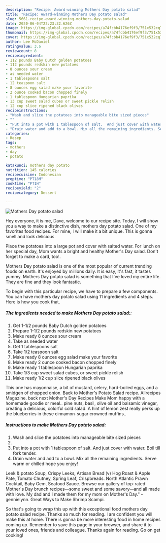 ```yaml
---
description: "Recipe: Award-winning Mothers Day potato salad"
title: "Recipe: Award-winning Mothers Day potato salad"
slug: 5661-recipe-award-winning-mothers-day-potato-salad
date: 2020-06-04T22:23:32.626Z
image: https://img-global.cpcdn.com/recipes/a74fcbb4176ef9f3/751x532cq70/mothers-day-potato-salad-recipe-main-photo.jpg
thumbnail: https://img-global.cpcdn.com/recipes/a74fcbb4176ef9f3/751x532cq70/mothers-day-potato-salad-recipe-main-photo.jpg
cover: https://img-global.cpcdn.com/recipes/a74fcbb4176ef9f3/751x532cq70/mothers-day-potato-salad-recipe-main-photo.jpg
author: Lee McDaniel
ratingvalue: 3.6
reviewcount: 8
recipeingredient:
- 112 pounds Baby Dutch golden potatoes
- 112 pounds redskin new potatoes
- 8 ounces sour cream
- as needed water
- 1 tablespoons salt
- 12 teaspoon salt
- 8 ounces egg salad make your favorite
- 2 ounce cooked bacon chopped finely
- 1 tablespoon Hungarian paprika
- 13 cup sweet salad cubes or sweet pickle relish
- 12 cup slice ripened black olives
recipeinstructions:
- "Wash and slice the potatoes into manageable bite sized pieces"
- ""
- "Put into a pot with 1 tablespoon of salt.  And just cover with water. Boil till fork tender."
- "Drain water and add to a bowl. Mix all the remaining ingredients. Serve warm or chilled hope you enjoy!"
categories:
- Resep
tags:
- mothers
- day
- potato

katakunci: mothers day potato
nutrition: 145 calories
recipecuisine: Indonesian
preptime: "PT18M"
cooktime: "PT1H"
recipeyield: "2"
recipecategory: Dessert

---
```



![Mothers Day potato salad](https://img-global.cpcdn.com/recipes/a74fcbb4176ef9f3/751x532cq70/mothers-day-potato-salad-recipe-main-photo.jpg)

Hey everyone, it is me, Dave, welcome to our recipe site. Today, I will show you a way to make a distinctive dish, mothers day potato salad. One of my favorites food recipes. For mine, I will make it a bit unique. This is gonna smell and look delicious.

Place the potatoes into a large pot and cover with salted water. For lunch on her special day, Mom wants a bright and healthy Mother&#39;s Day salad. Don&#39;t forget to make a card, too!.

Mothers Day potato salad is one of the most popular of current trending foods on earth. It's enjoyed by millions daily. It is easy, it's fast, it tastes yummy. Mothers Day potato salad is something that I've loved my entire life. They are fine and they look fantastic.


To begin with this particular recipe, we have to prepare a few components. You can have mothers day potato salad using 11 ingredients and 4 steps. Here is how you cook that.

##### The ingredients needed to make Mothers Day potato salad::

1. Get 1-1/2 pounds Baby Dutch golden potatoes
1. Prepare 1-1/2 pounds redskin new potatoes
1. Make ready 8 ounces sour cream
1. Take as needed water
1. Get 1 tablespoons salt
1. Take 1/2 teaspoon salt
1. Make ready 8 ounces egg salad make your favorite
1. Make ready 2 ounce cooked bacon chopped finely
1. Make ready 1 tablespoon Hungarian paprika
1. Take 1/3 cup sweet salad cubes, or sweet pickle relish
1. Make ready 1/2 cup slice ripened black olives


This one has mayonnaise, a bit of mustard, celery, hard-boiled eggs, and a smidgen of chopped onion. Back to Mother&#39;s Potato Salad recipe. Allrecipes Magazine. back next Mother&#39;s Day Recipes Make Mom happy with a homemade goodie or meal.. pine nuts, basil, olive oil and balsamic vinegar, creating a delicious, colorful cold salad. A hint of lemon zest really perks up the blueberries in these cinnamon-sugar crowned muffins.. 

##### Instructions to make Mothers Day potato salad:

1. Wash and slice the potatoes into manageable bite sized pieces
1. 
1. Put into a pot with 1 tablespoon of salt.  And just cover with water. Boil till fork tender.
1. Drain water and add to a bowl. Mix all the remaining ingredients. Serve warm or chilled hope you enjoy!


Leek &amp; potato Soup, Crispy Leeks, Artisan Bread (v) Hog Roast &amp; Apple Pate, Tomato Chutney, Spring Leaf, Crispbreads. North Atlantic Prawn Cocktail, Baby Gem, Seafood Sauce. Browse our gallery of top-rated Mother&#39;s Day brunch recipes—some sweet and some savory—and all made with love. My dad and I made them for my mom on Mother&#39;s Day.&#34; - gennielynn. Great Ways to Make Shrimp Scampi. 

So that's going to wrap this up with this exceptional food mothers day potato salad recipe. Thanks so much for reading. I am confident you will make this at home. There is gonna be more interesting food in home recipes coming up. Remember to save this page in your browser, and share it to your loved ones, friends and colleague. Thanks again for reading. Go on get cooking!
